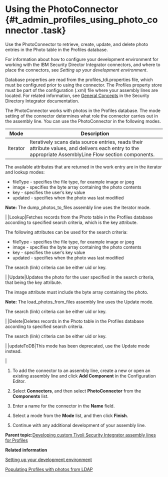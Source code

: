# Using the PhotoConnector {#t_admin_profiles_using_photo_connector .task}

Use the PhotoConnector to retrieve, create, update, and delete photo entries in the Photo table in the Profiles database.

For information about how to configure your development environment for working with the IBM Security Director Integrator connectors, and where to place the connectors, see *Setting up your development environment*.

Database properties are read from the profiles\_tdi.properties file, which must be configured prior to using the connector. The Profiles property store must be part of the configuration \(.xml\) file where your assembly lines are located. For related information, see [General Concepts](https://www.ibm.com/docs/sdi/7.2.0?topic=configuring-general-concepts) in the Security Directory Integrator documentation.

The PhotoConnector works with photos in the Profiles database. The mode setting of the connector determines what role the connector carries out in the assembly line. You can use the PhotoConnector in the following modes.

|Mode|Description|
|----|-----------|
|Iterator|Iteratively scans data source entries, reads their attribute values, and delivers each entry to the appropriate AssemblyLine Flow section components.

The available attributes that are returned in the work entry are in the iterator and lookup modes:

-   fileType - specifies the file type, for example image or jpeg
-   image - specifies the byte array containing the photo contents
-   key - specifies the user’s key value
-   updated - specifies when the photo was last modified

**Note:** The dump\_photos\_to\_files assembly line uses the Iterator mode.

|
|Lookup|Fetches records from the Photo table in the Profiles database according to specified search criteria, which is the key attribute.

The following attributes can be used for the search criteria:

-   fileType - specifies the file type, for example image or jpeg
-   image - specifies the byte array containing the photo contents
-   key - specifies the user’s key value
-   updated - specifies when the photo was last modified

The search \(link\) criteria can be either uid or key.

|
|Update|Updates the photo for the user specified in the search criteria, that being the key attribute.

The image attribute must include the byte array containing the photo.

**Note:** The load\_photos\_from\_files assembly line uses the Update mode.

The search \(link\) criteria can be either uid or key.

|
|Delete|Deletes records in the Photo table in the Profiles database according to specified search criteria.

The search \(link\) criteria can be either uid or key.

|
|updateToDB|This mode has been deprecated, use the Update mode instead.

|

1.  To add the connector to an assembly line, create a new or open an existing assembly line and click **Add Component** in the Configuration Editor.

2.  Select **Connectors**, and then select **PhotoConnector** from the **Components** list.

3.  Enter a name for the connector in the **Name** field.

4.  Select a mode from the **Mode** list, and then click **Finish**.

5.  Continue with any additional development of your assembly line.


**Parent topic:**[Developing custom Tivoli Security Integrator assembly lines for Profiles](../admin/c_admin_profiles_develop_custom_tdi_scripts.md)

**Related information**  


[Setting up your development environment](../admin/t_admin_profiles_config_tdi_dev_environment.md)

[Populating Profiles with photos from LDAP](../admin/t_admin_profiles_import_photos.md)

